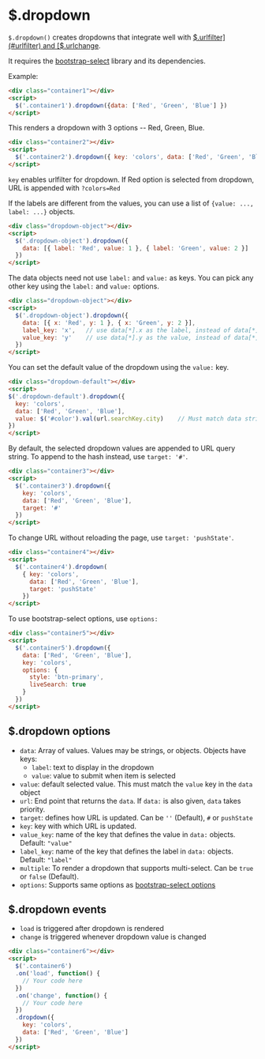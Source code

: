 # $.dropdown

`$.dropdown()` creates dropdowns that integrate well with
[$.urlfilter](#urlfilter) and [$.urlchange](#urlchange).

It requires the [bootstrap-select](https://silviomoreto.github.io/bootstrap-select/examples/)
library and its dependencies.

Example:

```html
<div class="container1"></div>
<script>
  $('.container1').dropdown({data: ['Red', 'Green', 'Blue'] })
</script>
```

This renders a dropdown with 3 options -- Red, Green, Blue.

```html
<div class="container2"></div>
<script>
  $('.container2').dropdown({ key: 'colors', data: ['Red', 'Green', 'Blue'] })
</script>
```

`key` enables urlfilter for dropdown. If Red option is selected from dropdown, URL is appended with `?colors=Red`

If the labels are different from the values, you can use a list of
`{value: ..., label: ...}` objects.

```html
<div class="dropdown-object"></div>
<script>
  $('.dropdown-object').dropdown({
    data: [{ label: 'Red', value: 1 }, { label: 'Green', value: 2 }]
  })
</script>
```

The data objects need not use `label:` and `value:` as keys. You can pick any
other key using the `label:` and `value:` options.

```html
<div class="dropdown-object"></div>
<script>
  $('.dropdown-object').dropdown({
    data: [{ x: 'Red', y: 1 }, { x: 'Green', y: 2 }],
    label_key: 'x',   // use data[*].x as the label, instead of data[*].label
    value_key: 'y'    // use data[*].y as the value, instead of data[*].value
  })
</script>
```

You can set the default value of the dropdown using the `value:` key.

```html
<div class="dropdown-default"></div>
<script>
$('.dropdown-default').dropdown({
  key: 'colors',
  data: ['Red', 'Green', 'Blue'],
  value: $('#color').val(url.searchKey.city)    // Must match data string or .value
})
</script>
```

By default, the selected dropdown values are appended to URL query string. To append to the hash instead, use `target: '#'`.

```html
<div class="container3"></div>
<script>
  $('.container3').dropdown({
    key: 'colors',
    data: ['Red', 'Green', 'Blue'],
    target: '#'
  })
</script>
```

To change URL without reloading the page, use `target: 'pushState'`.

```html
<div class="container4"></div>
<script>
  $('.container4').dropdown(
    { key: 'colors',
      data: ['Red', 'Green', 'Blue'],
      target: 'pushState'
    })
</script>
```

To use bootstrap-select options, use `options:`

```html
<div class="container5"></div>
<script>
  $('.container5').dropdown({
    data: ['Red', 'Green', 'Blue'],
    key: 'colors',
    options: {
      style: 'btn-primary',
      liveSearch: true
    }
  })
</script>
```


## $.dropdown options

- `data`: Array of values. Values may be strings, or objects. Objects have keys:
  - `label`: text to display in the dropdown
  - `value`: value to submit when item is selected
- `value`: default selected value. This must match the `value` key in the `data` object
- `url`: End point that returns the `data`. If `data:` is also given, `data` takes priority.
- `target`: defines how URL is updated. Can be `''` (Default), `#` or `pushState`
- `key`: key with which URL is updated.
- `value_key`: name of the key that defines the value in `data:` objects. Default: `"value"`
- `label_key`: name of the key that defines the label in `data:` objects. Default: `"label"`
- `multiple`: To render a dropdown that supports multi-select. Can be `true` or `false` (Default).
- `options`: Supports same options as [bootstrap-select options](https://developer.snapappointments.com/bootstrap-select/options/)


## $.dropdown events

- `load` is triggered after dropdown is rendered
- `change` is triggered whenever dropdown value is changed

```html
<div class="container6"></div>
<script>
  $('.container6')
  .on('load', function() {
    // Your code here
  })
  .on('change', function() {
    // Your code here
  })
  .dropdown({
    key: 'colors',
    data: ['Red', 'Green', 'Blue']
  })
</script>
```

<link href="../../ui/bootstrap-select/dist/css/bootstrap-select.min.css?s=1" />
<script src="../../ui/jquery/dist/jquery.min.js"></script>
<script src="../../ui/popper.js/dist/umd/popper.min.js"></script>
<script src="../../ui/bootstrap/dist/js/bootstrap.min.js"></script>
<script src="../../ui/bootstrap-select/dist/js/bootstrap-select.min.js"></script>
<script src="../../ui/lodash/lodash.min.js"></script>
<script src="../../ui/g1/dist/g1.min.js"></script>

<script>
$.fn.selectpicker.Constructor.BootstrapVersion = '4';
$.fn.selectpicker.Constructor.DEFAULTS.iconBase = 'fa';
$.fn.selectpicker.Constructor.DEFAULTS.tickIcon = 'fa-check';

$(document).ready(function(){
    $(".codehilite").each(function(i, elem){
        console.log("great")
        $(elem).before("<div class='row'><button id='render' class='btn btn-primary btn-sm mb-2'> Render </button> </div>")
    })
    $(".row").on("click", function(){
        console.log("cool")
        var html_text = $(this).next(".codehilite").text()
        // var a = html_text.indexOf("<scri")
        // var b = html_text.indexOf("</scrip") + 10
        // html_text = html_text.replace(html_text.slice(a, b), "")
        html_text = html_text.replace("copy", "")
        $(this).after("<div>" + html_text + "</div>")
        $(".urlfilter").each(function(elem){
            $(elem).addClass('d-block')
        })
    })
})
</script>